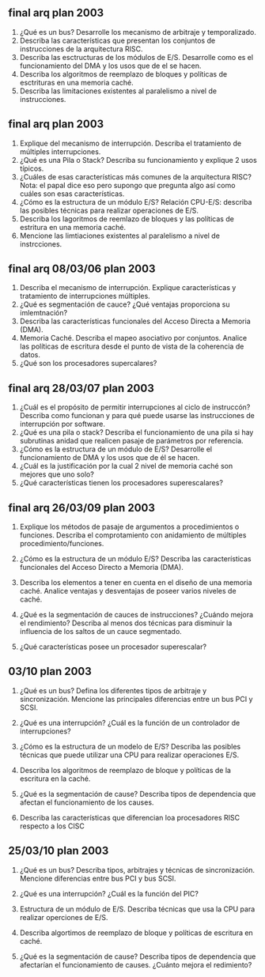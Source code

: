 final arq plan 2003
-------------------

1. ¿Qué es un bus? Desarrolle los mecanismo de arbitraje y temporalizado.
2. Describa las características que presentan los conjuntos de instrucciones de
   la arquitectura RISC.
3. Describa las esctructuras de los módulos de E/S. Desarrolle como es el
   funcionamiento del DMA y los usos que de el se hacen.
4. Describa los algoritmos de reemplazo de bloques y políticas de esctrituras
   en una memoria caché.
5. Describa las limitaciones existentes al paralelismo a nivel de
   instrucciones.

final arq plan 2003
-------------------

1. Explique del mecanismo de interrupción. Describa el tratamiento de múltiples
   interrupciones.
2. ¿Qué es una Pila o Stack? Describa su funcionamiento y explique 2 usos
   típicos.
3. ¿Cuáles de esas características más comunes de la arquitectura RISC? Nota:
   el papal dice eso pero supongo que pregunta algo así como cuáles son esas
   características.
4. ¿Cómo es la estructura de un módulo E/S? Relación CPU-E/S: describa las
   posibles técnicas para realizar operaciones de E/S.
5. Describa los lagoritmos de reemlazo de bloques y las políticas de estritura
   en una memoria caché.
6. Mencione las limtiaciones existentes al paralelismo a nivel de instrcciones.

final arq 08/03/06 plan 2003
----------------------------

1. Describa el mecanismo de interrupción. Explique características y
   tratamiento de interrupciones múltiples.
2. ¿Qué es segmentación de cauce? ¿Qué ventajas proporciona su imlemtnación?
3. Describa las características funcionales del Acceso Directa a Memoria (DMA).
4. Memoria Caché. Describa el mapeo asociativo por conjuntos. Analice las
   políticas de escritura desde el punto de vista de la coherencia de datos.
5. ¿Qué son los procesadores supercalares?

final arq 28/03/07 plan 2003
----------------------------

1. ¿Cuál es el propósito de permitir interrupciones al ciclo de instruccón?
   Describa como funcionan y para qué puede usarse las instrucciones de
   interrupción por software.
2. ¿Qué es una pila o stack? Describa el funcionamiento de una pila si hay
   subrutinas anidad que realicen pasaje de parámetros por referencia.
3. ¿Cómo es la estructura de un módulo de E/S? Desarrolle el funcionamiento de
   DMA y los usos que de él se hacen.
4. ¿Cuál es la justificación por la cual 2 nivel de memoria caché son mejores
   que uno solo?
5. ¿Qué características tienen los procesadores superescalares?

final arq 26/03/09 plan 2003
----------------------------

1. Explique los métodos de pasaje de argumentos a procedimientos o funciones.
   Describa el comprotamiento con anidamiento de múltiples
   procedimiento/funciones.

2. ¿Cómo es la estructura de un módulo E/S? Describa las características
   funcionales del Acceso Directo a Memoria (DMA).

3. Describa los elementos a tener en cuenta en el diseño de una memoria caché.
   Analice ventajas y desventajas de poseer varios niveles de caché.

4. ¿Qué es la segmentación de cauces de instrucciones? ¿Cuándo mejora el
   rendimiento? Describa al menos dos técnicas para disminuir la influencia de
   los saltos de un cauce segmentado.

5. ¿Qué características posee un procesador superescalar?

03/10  plan 2003
----------------

1. ¿Qué es un bus? Defina los diferentes tipos de arbitraje y sincronización.
   Mencione las principales diferencias entre un bus PCI y SCSI.

2. ¿Qué es una interrupción? ¿Cuál es la función de un controlador de
   interrupciones?

3. ¿Cómo es la estructura de un modelo de E/S? Describa las posibles técnicas
   que puede utilizar una CPU para realizar operaciones E/S.

4. Describa los algoritmos de reemplazo de bloque y políticas de la escritura
   en la caché.

5. ¿Qué es la segmentación de cause? Describa tipos de dependencia que afectan
   el funcionamiento de los causes.

6. Describa las características que diferencian loa procesadores RISC respecto
   a los CISC

25/03/10 plan 2003
------------------

1. ¿Qué es un bus? Describa tipos, arbitrajes y técnicas de sincronización.
   Mencione diferencias entre bus PCI y bus SCSI.

2. ¿Qué es una interrupción?  ¿Cuál es la función del PIC?

3. Estructura de un módulo de E/S. Describa técnicas que usa la CPU para
   realizar operciones de E/S.

4. Describa algortimos de reemplazo de bloque y políticas de escritura en
   caché.

5. ¿Qué es la segmentación de cause? Describa tipos de dependencia que
   afectarían el funcionamiento de causes. ¿Cuánto mejora el redimiento?
